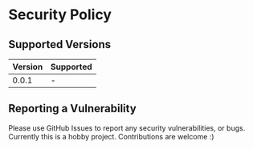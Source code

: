 # Security Policy

## Supported Versions

| Version | Supported          |
| ------- | ------------------ |
| 0.0.1 | - |

## Reporting a Vulnerability

Please use GitHub Issues to report any security vulnerabilities, or bugs. Currently this is a hobby project. Contributions are welcome :)
